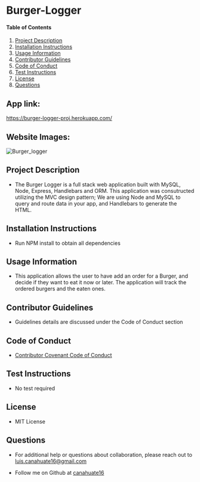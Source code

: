 # Burger-Logger
    
#### Table of Contents
1. [Project Description](#project-description)
2. [Installation Instructions](#installation-instructions)
3. [Usage Information](#usage-information)
4. [Contributor Guidelines](#contributor-guidelines)
5. [Code of Conduct](#code-of-conduct)
6. [Test Instructions](#test-instructions)
7. [License](#license)
8. [Questions](#questions)

## App link:
https://burger-logger-proj.herokuapp.com/

## Website Images:
![Burger_logger](https://user-images.githubusercontent.com/15930792/100311792-a674f680-2f7e-11eb-83c0-33be32ba0eeb.PNG)

## Project Description
* The Burger Logger is a full stack web application built with MySQL, Node, Express, Handlebars and ORM. This application was consutructed utilizing the  MVC design pattern; We are using Node and MySQL to query and route data in your app, and Handlebars to generate the HTML.


## Installation Instructions
* Run NPM install to obtain all dependencies

## Usage Information
* This application allows the user to have add an order for a Burger, and decide if they want to eat it now or later. The application will track the ordered burgers and the eaten ones.

## Contributor Guidelines
* Guidelines details are discussed under the Code of Conduct section

## Code of Conduct
* [Contributor Covenant Code of Conduct](https://www.contributor-covenant.org/version/2/0/code_of_conduct/code_of_conduct.md)

## Test Instructions
* No test required

## License
* MIT License

## Questions
* For additional help or questions about collaboration, please reach out to luis.canahuate16@gmail.com

* Follow me on Github at [canahuate16](http://github.com/canahuate16)
